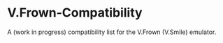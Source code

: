 # V.Frown-Compatibility
A (work in progress) compatibility list for the V.Frown (V.Smile) emulator.
